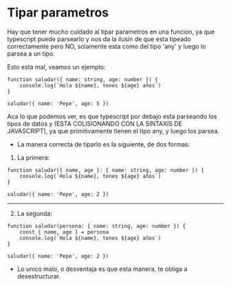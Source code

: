 # Tipar parametros
Hay que tener mucho cuidado al tipar parametros en una funcion, ya que typescript puede parsearlo y nos da la ilusin de que esta tipeado correctamente pero NO, solamente esta como del tipo 'any' y luego lo parsea a un tipo.

Esto esta mal, veamos un ejemplo:

``` typesript
function saludar({ name: string, age: number }) {
    console.log(`Hola ${name}, tenes ${age} años`)
}

saludar({ name: 'Pepe', age: 5 })
```

Aca lo que podemos ver, es que typescript por debajo esta parseando los tipos de datos y (ESTA COLISIONANDO CON LA SINTAXIS DE JAVASCRIPT), ya que primitivamente tienen el tipo any, y luego los parsea.

+ La manera correcta de tiparlo es la siguiente, de dos formas:

1. La primera:
``` typesript
function saludar({ name, age }: { name: string, age: number }) {
    console.log(`Hola ${name}, tenes ${age} años`)
}

saludar({ name: 'Pepe', age: 2 })
```
---
2. La segunda:
``` typesript
function saludar(persona: { name: string, age: number }) {
    const { name, age } = persona
    console.log(`Hola ${name}, tenes ${age} años`)
}

saludar({ name: 'Pepe', age: 2 })
```
+ Lo unico malo, o desventaja es que esta manera, te obliga a desestructurar.